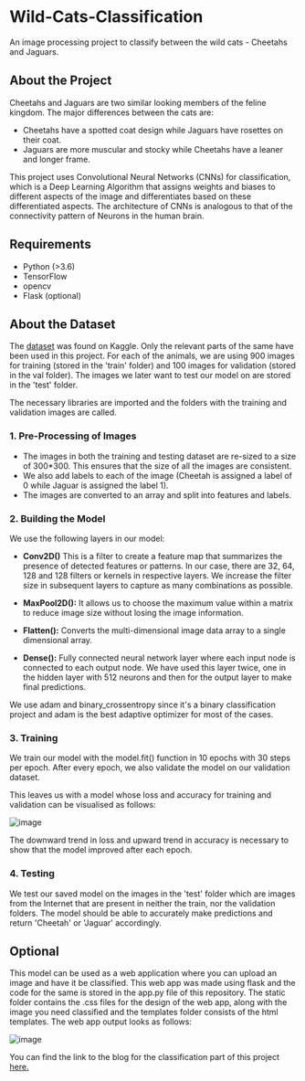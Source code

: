 # Wild-Cats-Classification
An image processing project to classify between the wild cats - Cheetahs and Jaguars.

## About the Project

Cheetahs and Jaguars are two similar looking members of the feline kingdom. The major differences between the cats are:
- Cheetahs have a spotted coat design while Jaguars have rosettes on their coat.
- Jaguars are more muscular and stocky while Cheetahs have a leaner and longer frame.

This project uses Convolutional Neural Networks (CNNs) for classification, which is a Deep Learning Algorithm that assigns weights and biases to different aspects of the image and differentiates based on these differentiated aspects. The architecture of CNNs is analogous to that of the connectivity pattern of Neurons in the human brain.

## Requirements 
- Python (>3.6)
- TensorFlow 
- opencv
- Flask (optional)

## About the Dataset 
The [dataset](https://www.kaggle.com/iluvchicken/cheetah-jaguar-and-tiger) was found on Kaggle. Only the relevant parts of the same have been used in this project.
For each of the animals, we are using 900 images for training (stored in the 'train' folder) and 100 images for validation (stored in the val folder). The images we later want to test our model on are stored in the 'test' folder.

The necessary libraries are imported and the folders with the training and validation images are called.

### 1. Pre-Processing of Images 
- The images in both the training and testing dataset are re-sized to a size of 300*300. This ensures that the size of all the images are consistent.
- We also add labels to each of the image (Cheetah is assigned a label of 0 while Jaguar is assigned the label 1).
- The images are converted to an array and split into features and labels. 

### 2. Building the Model
We use the following layers in our model: 

- **Conv2D()** 
This is a filter to create a feature map that summarizes the presence of detected features or patterns. In our case, there are 32, 64, 128 and 128 filters or kernels in respective layers. We increase the filter size in subsequent layers to capture as many combinations as possible.

- **MaxPool2D():** 
It allows us to choose the maximum value within a matrix to reduce image size without losing the image information.

- **Flatten():** 
Converts the multi-dimensional image data array to a single dimensional array.

- **Dense():** 
Fully connected neural network layer where each input node is connected to each output node. We have used this layer twice, one in the hidden layer with 512 neurons and then for the output layer to make final predictions.

We use adam and binary_crossentropy since it's a binary classification project and adam is the best adaptive optimizer for most of the cases.

### 3. Training
We train our model with the model.fit() function in 10 epochs with 30 steps per epoch. After every epoch, we also validate the model on our validation dataset.

This leaves us with a model whose loss and accuracy for training and validation can be visualised as follows:

![image](https://user-images.githubusercontent.com/59526423/121019298-ea15ac00-c7bc-11eb-8bfa-c84d76f32c6b.png)

The downward trend in loss and upward trend in accuracy is necessary to show that the model improved after each epoch.

### 4. Testing
We test our saved model on the images in the 'test' folder which are images from the Internet that are present in neither the train, nor the validation folders. The model should be able to accurately make predictions and return 'Cheetah' or 'Jaguar' accordingly.

## Optional
This model can be used as a web application where you can upload an image and have it be classified. This web app was made using flask and the code for the same is stored in the app.py file of this repository. The static folder contains the .css files for the design of the web app, along with the image you need classified and the templates folder consists of the html templates. The web app output looks as follows:

![image](https://user-images.githubusercontent.com/59526423/121018860-868b7e80-c7bc-11eb-98b5-35569a2c377c.png)

You can find the link to the blog for the classification part of this project [here.](https://yash161101.medium.com/cheetah-or-jaguar-image-classification-convolutional-neural-network-437534643262)
